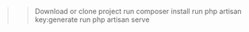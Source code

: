 >> Download or clone project
>> run composer install
>> run php artisan key:generate
>> run php artisan serve
